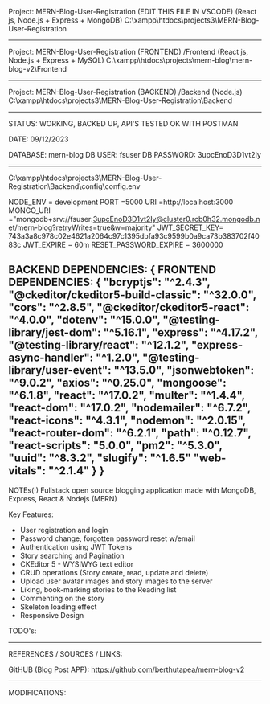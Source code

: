 Project: MERN-Blog-User-Registration (EDIT THIS FILE IN VSCODE)
(React js, Node.js + Express + MongoDB)
C:\xampp\htdocs\projects3\MERN-Blog-User-Registration

-----------------------------------------------------------------------------------------------------

Project: MERN-Blog-User-Registration  (FRONTEND) /Frontend
(React js, Node.js + Express + MySQL)
C:\xampp\htdocs\projects\mern-blog\mern-blog-v2\Frontend

-----------------------------------------------------------------------------------------------------
Project: MERN-Blog-User-Registration  (BACKEND) /Backend
(Node.js)
C:\xampp\htdocs\projects3\MERN-Blog-User-Registration\Backend

-----------------------------------------------------------------------------------------------------

STATUS: WORKING, BACKED UP, API'S TESTED OK WITH POSTMAN

DATE: 09/12/2023

DATABASE: mern-blog
DB USER: fsuser
DB PASSWORD: 3upcEnoD3D1vt2Iy

-----------------------------------------------------------------------------------------------------
C:\xampp\htdocs\projects3\MERN-Blog-User-Registration\Backend\config\config.env

NODE_ENV = development
PORT =5000
URI =http://localhost:3000
MONGO_URI ="mongodb+srv://fsuser:3upcEnoD3D1vt2Iy@cluster0.rcb0h32.mongodb.net/mern-blog?retryWrites=true&w=majority"
JWT_SECRET_KEY= 743a3a8c978c02e4621a2064c97c1395dbfa93c9599b0a9ca73b383702f4083c
JWT_EXPIRE = 60m
RESET_PASSWORD_EXPIRE = 3600000

BACKEND DEPENDENCIES:	{						FRONTEND DEPENDENCIES:   {
		"bcryptjs": "^2.4.3",							"@ckeditor/ckeditor5-build-classic": "^32.0.0",
        "cors": "^2.8.5",								"@ckeditor/ckeditor5-react": "^4.0.0",
        "dotenv": "^15.0.0",							"@testing-library/jest-dom": "^5.16.1",
        "express": "^4.17.2",							"@testing-library/react": "^12.1.2",
        "express-async-handler": "^1.2.0",				"@testing-library/user-event": "^13.5.0",
        "jsonwebtoken": "^9.0.2",						"axios": "^0.25.0",
        "mongoose": "^6.1.8",							"react": "^17.0.2",
        "multer": "^1.4.4",								"react-dom": "^17.0.2",
        "nodemailer": "^6.7.2",							"react-icons": "^4.3.1",
        "nodemon": "^2.0.15",							"react-router-dom": "^6.2.1",
        "path": "^0.12.7",								"react-scripts": "5.0.0",
        "pm2": "^5.3.0",								"uuid": "^8.3.2",
        "slugify": "^1.6.5"								"web-vitals": "^2.1.4"
} }
----------------------------------------------------------------------------------------------------

NOTEs(!)
Fullstack open source blogging application made with MongoDB, Express, React & Nodejs (MERN)

Key Features:
* User registration and login
* Password change, forgotten password reset w/email
* Authentication using JWT Tokens
* Story searching and Pagination
* CKEditor 5 - WYSIWYG text editor
* CRUD operations (Story create, read, update and delete)
* Upload user avatar ımages and story ımages to the server
* Liking, book-marking stories to the Reading list
* Commenting on the story
* Skeleton loading effect
* Responsive Design


TODO's:

----------------------------------------------------------------------------------------------------
REFERENCES / SOURCES / LINKS:

GitHUB (Blog Post APP):
https://github.com/berthutapea/mern-blog-v2

----------------------------------------------------------------------------------------------------
MODIFICATIONS:















